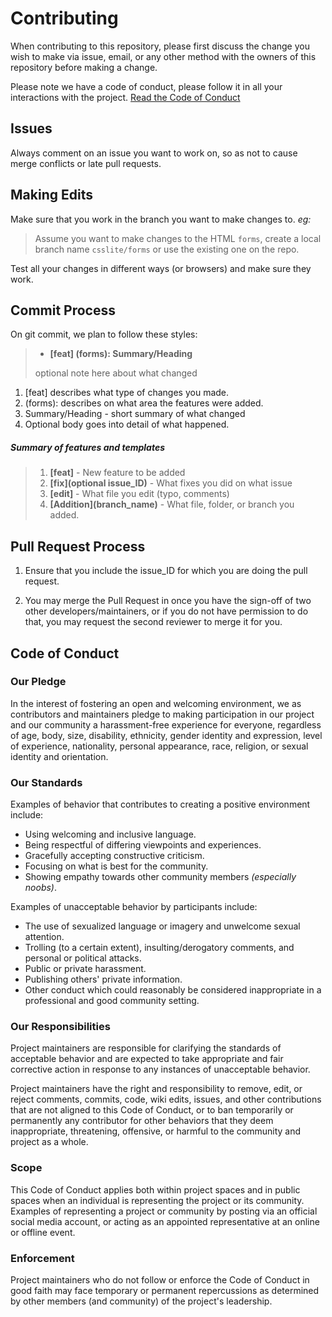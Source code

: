 # Contributing

When contributing to this repository, please first discuss the change you wish to make via issue, email, or any other method with the owners of this repository before making a change. 

Please note we have a code of conduct, please follow it in all your interactions with the project. [Read the Code of Conduct](#coc)

## Issues

Always comment on an issue you want to work on, so as not to cause merge conflicts or late pull requests.


## Making Edits

Make sure that you work in the branch you want to make changes to. _eg:_ 

> Assume you want to make changes to the HTML `forms`, create a local branch name `csslite/forms` or use the existing one on the repo.

Test all your changes in different ways (or browsers) and make sure they work.


## Commit Process

On git commit, we plan to follow these styles:

> - **\[feat] (forms): Summary/Heading**
> 
>  optional note here about what changed

1. [feat] describes what type of changes you made.
2. (forms): describes on what area the features were added.
3. Summary/Heading - short summary of what changed
4. Optional body goes into detail of what happened.


##### Summary of features and templates
> 1. **[feat]** - New feature to be added
> 2. **\[fix](optional issue_ID)**  - What fixes you did on what issue
> 3. **[edit]** - What file you edit (typo, comments)
> 4. **\[Addition](branch_name)** - What file, folder, or branch you added.


## Pull Request Process

1. Ensure that you include the issue_ID for which you are doing the pull request.

2. You may merge the Pull Request in once you have the sign-off of two other developers/maintainers, or if you do not have permission to do that, you may request the second reviewer to merge it for you.


## <a h></a>Code of Conduct

### Our Pledge

In the interest of fostering an open and welcoming environment, we as contributors and maintainers pledge to making participation in our project and our community a harassment-free experience for everyone, regardless of age, body, size, disability, ethnicity, gender identity and expression, level of experience, nationality, personal appearance, race, religion, or sexual identity and
orientation.

### Our Standards

Examples of behavior that contributes to creating a positive environment include:

* Using welcoming and inclusive language.
* Being respectful of differing viewpoints and experiences.
* Gracefully accepting constructive criticism.
* Focusing on what is best for the community.
* Showing empathy towards other community members _(especially noobs)_.


Examples of unacceptable behavior by participants include:

* The use of sexualized language or imagery and unwelcome sexual attention.
* Trolling (to a certain extent), insulting/derogatory comments, and personal or political attacks.
* Public or private harassment.
* Publishing others' private information.
* Other conduct which could reasonably be considered inappropriate in a professional and good community setting.


### Our Responsibilities

Project maintainers are responsible for clarifying the standards of acceptable behavior and are expected to take appropriate and fair corrective action in response to any instances of unacceptable behavior.

Project maintainers have the right and responsibility to remove, edit, or reject comments, commits, code, wiki edits, issues, and other contributions that are not aligned to this Code of Conduct, or to ban temporarily or permanently any contributor for other behaviors that they deem inappropriate, threatening, offensive, or harmful to the community and project as a whole.

### Scope

This Code of Conduct applies both within project spaces and in public spaces when an individual is representing the project or its community. 
Examples of representing a project or community by posting via an official social media account, or acting as an appointed representative at an online or offline event.


### Enforcement

Project maintainers who do not follow or enforce the Code of Conduct in good faith may face temporary or permanent repercussions as determined by other members (and community) of the project's leadership.


<!-- ### Attribution

This Code of Conduct is adapted from the [Contributor Covenant][homepage], version 1.4,
available at [http://contributor-covenant.org/version/1/4][version]

[homepage]: http://contributor-covenant.org
[version]: http://contributor-covenant.org/version/1/4/ -->
